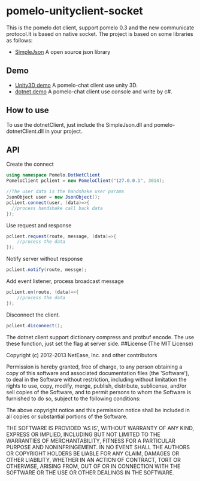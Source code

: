 pomelo-unityclient-socket
=============================
This is the pomelo dot client, support pomelo 0.3 and the new communicate protocol.It is based on native socket.
The project is based on some libraries as follows:

* [SimpleJson](http://simplejson.codeplex.com/) A open source json library

## Demo 

* [Unity3D demo](https://github.com/NetEase/pomelo-unitychat-socket) A pomelo-chat client use unity 3D.
* [dotnet demo](https://github.com/NetEase/pomelo-dotnetchat-console) A pomelo-chat client use console and write by c#.

## How to use
To use the dotnetClient, just include the SimpleJson.dll and pomelo-dotnetClient.dll in your project.

## API

Create the connect

```c#
using namespace Pomelo.DotNetClient
PomeloClient pclient = new PomeloClient("127.0.0.1", 3014);

//The user data is the handshake user params
JsonObject user = new JsonObject();
pclient.connect(user, (data)=>{
  //process handshake call back data
});

```

Use request and response
```c#
pclient.request(route, message, (data)=>{
    //process the data
});
```

Notify server without response

```c#
pclient.notify(route, messge);
```

Add event listener, process broadcast message
```c#
pclient.on(route, (data)=>{
    //process the data
});
```
Disconnect the client.
```c#
pclient.disconnect();
```

The dotnet client support dictionary compress and protbuf encode. The use these function, just set the flag at server side.
##License
(The MIT License)

Copyright (c) 2012-2013 NetEase, Inc. and other contributors

Permission is hereby granted, free of charge, to any person obtaining a
copy of this software and associated documentation files (the 'Software'),
to deal in the Software without restriction, including without limitation
the rights to use, copy, modify, merge, publish, distribute, sublicense,
and/or sell copies of the Software, and to permit persons to whom the
Software is furnished to do so, subject to the following conditions:

The above copyright notice and this permission notice shall be included in
all copies or substantial portions of the Software.

THE SOFTWARE IS PROVIDED 'AS IS', WITHOUT WARRANTY OF ANY KIND, EXPRESS OR IMPLIED, INCLUDING BUT NOT LIMITED TO THE WARRANTIES OF MERCHANTABILITY, FITNESS FOR A PARTICULAR PURPOSE AND NONINFRINGEMENT. IN NO EVENT SHALL THE AUTHORS OR COPYRIGHT HOLDERS BE LIABLE FOR ANY CLAIM, DAMAGES OR OTHER LIABILITY, WHETHER IN AN ACTION OF CONTRACT, TORT OR OTHERWISE, ARISING FROM, OUT OF OR IN CONNECTION WITH THE SOFTWARE OR THE USE OR OTHER DEALINGS IN THE SOFTWARE.
